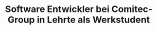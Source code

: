 ---
title: Software Entwickler bei Comitec-Group in Lehrte als Werkstudent
startDate: 08/2022
endDate: bis heute
image: ./assets/comitec-group-color.png
---